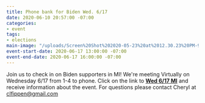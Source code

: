 ```yaml
---
title: Phone bank for Biden Wed. 6/17
date: 2020-06-10 20:57:00 -07:00
categories:
- event
tags:
- elections
main-image: "/uploads/Screen%20Shot%202020-05-23%20at%2012.30.23%20PM-938222.png"
event-start-date: 2020-06-17 13:00:00 -07:00
event-end-date: 2020-06-17 16:00:00 -07:00
---
```


Join us to check in on Biden supporters in MI! 
We're meeting Virtually on Wednesday 6/17 from 1-4 to phone.  Click on the link to [**Wed 6/17 MI**](https://docs.google.com/forms/d/e/1FAIpQLSdu8vduLhsProBd7fnpQQvmX2jXR3wX8fHwe7dR1_uYccZGCQ/viewform) and receive information about the event. For questions please contact Cheryl at clfippen@gmail.com
